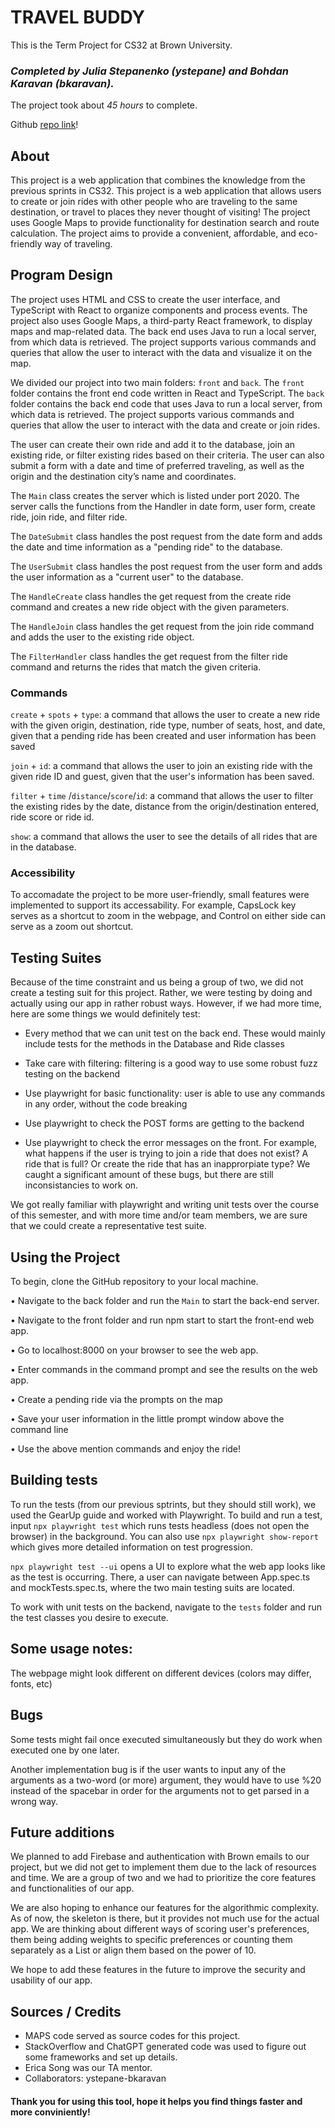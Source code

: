 # TRAVEL BUDDY

This is the Term Project for CS32 at Brown University.

### _Completed by Julia Stepanenko (ystepane) and Bohdan Karavan (bkaravan)._

The project took about _*45 hours*_ to complete.

Github [repo link](https://github.com/cs0320-f23/term-project-ystepane-bkaravan)!

## About

This project is a web application that combines the knowledge from the previous sprints in CS32. This project is a web application that allows users to create or join rides with other people who are traveling to the same destination, or travel to places they never thought of visiting! The project uses Google Maps to provide functionality for destination search and route calculation. The project aims to provide a convenient, affordable, and eco-friendly way of traveling.

## Program Design

The project uses HTML and CSS to create the user interface, and TypeScript with React to organize components and process events. The project also uses Google Maps, a third-party React framework, to display maps and map-related data. The back end uses Java to run a local server, from which data is retrieved. The project supports various commands and queries that allow the user to interact with the data and visualize it on the map.

We divided our project into two main folders: `front` and `back`. The `front` folder contains the front end code written in React and TypeScript. The `back` folder contains the back end code that uses Java to run a local server, from which data is retrieved. The project supports various commands and queries that allow the user to interact with the data and create or join rides.

The user can create their own ride and add it to the database, join an existing ride, or filter existing rides based on their criteria. The user can also submit a form with a date and time of preferred traveling, as well as the origin and the destination city’s name and coordinates.

The `Main` class creates the server which is listed under port 2020. The server calls the functions from the Handler in date form, user form, create ride, join ride, and filter ride.

The `DateSubmit` class handles the post request from the date form and adds the date and time information as a "pending ride" to the database.

The `UserSubmit` class handles the post request from the user form and adds the user information as a "current user" to the database.

The `HandleCreate` class handles the get request from the create ride command and creates a new ride object with the given parameters.

The `HandleJoin` class handles the get request from the join ride command and adds the user to the existing ride object.

The `FilterHandler` class handles the get request from the filter ride command and returns the rides that match the given criteria.

### Commands

`create` + `spots` + `type`: a command that allows the user to create a new ride with the given origin, destination, ride type, number of seats, host, and date, given that a pending ride has been created and user information has been saved

`join` + `id`: a command that allows the user to join an existing ride with the given ride ID and guest, given that the user's information has been saved.

`filter` + `time` /`distance`/`score`/`id`: a command that allows the user to filter the existing rides by the date, distance from the origin/destination entered, ride score or ride id.

`show`: a command that allows the user to see the details of all rides that are in the database.

### Accessibility

To accomadate the project to be more user-friendly, small features were implemented to support its accessability. For example, CapsLock key serves as a shortcut to zoom in the webpage, and Control on either side can serve as a zoom out shortcut.

## Testing Suites

Because of the time constraint and us being a group of two, we did not create a testing suit for this project. Rather, we were testing by doing and actually using our app in rather robust ways. However, if we had more time, here are some things we would definitely test:

- Every method that we can unit test on the back end. These would mainly include tests for the methods in the Database and Ride classes

- Take care with filtering: filtering is a good way to use some robust fuzz testing on the backend

- Use playwright for basic functionality: user is able to use any commands in any order, without the code breaking

- Use playwright to check the POST forms are getting to the backend

- Use playwright to check the error messages on the front. For example, what happens if the user is trying to join a ride that does not exist? A ride that is full? Or create the ride that has an inapprorpiate type? We caught a significant amount of these bugs, but there are still inconsistancies to work on.

We got really familiar with playwright and writing unit tests over the course of this semester, and with more time and/or team members, we are sure that we could create a representative test suite.

## Using the Project

To begin, clone the GitHub repository to your local machine.

• Navigate to the back folder and run the `Main` to start the back-end server.

• Navigate to the front folder and run npm start to start the front-end web app.

• Go to localhost:8000 on your browser to see the web app.

• Enter commands in the command prompt and see the results on the web app.

• Create a pending ride via the prompts on the map

• Save your user information in the little prompt window above the command line

• Use the above mention commands and enjoy the ride!

## Building tests

To run the tests (from our previous sptrints, but they should still work), we used the GearUp guide and worked with Playwright.
To build and run a test, input `npx playwright test` which runs tests headless (does not open the browser) in the background. You can also use `npx playwright show-report` which gives more detailed information on test progression.

`npx playwright test --ui` opens a UI to explore what the web app looks like as the test is occurring. There, a user can navigate between App.spec.ts and mockTests.spec.ts, where the two main testing suits are located.

To work with unit tests on the backend, navigate to the `tests` folder and run the test classes you desire to execute.

## Some usage notes:

The webpage might look different on different devices (colors may differ, fonts, etc)

## Bugs

Some tests might fail once executed simultaneously but they do work when executed one by one later.

Another implementation bug is if the user wants to input any of the arguments as a two-word (or more) argument, they would have to use %20 instead of the spacebar in order for the arguments not to get parsed in a wrong way.

## Future additions

We planned to add Firebase and authentication with Brown emails to our project, but we did not get to implement them due to the lack of resources and time. We are a group of two and we had to prioritize the core features and functionalities of our app.

We are also hoping to enhance our features for the algorithmic complexity. As of now, the skeleton is there, but it provides not much use for the actual app. We are thinking about different ways of scoring user's preferences, them being adding weights to specific preferences or counting them separately as a List or align them based on the power of 10.

We hope to add these features in the future to improve the security and usability of our app.

## Sources / Credits

- MAPS code served as source codes for this project.
- StackOverflow and ChatGPT generated code was used to figure out some frameworks and set up details.
- Erica Song was our TA mentor.
- Collaborators: ystepane-bkaravan

#### Thank you for using this tool, hope it helps you find things faster and more conviniently!
